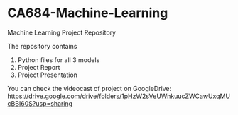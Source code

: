 # CA684-Machine-Learning
Machine Learning Project Repository


The repository contains
1. Python files for all 3 models
2. Project Report
3. Project Presentation

You can check the videocast of project on GoogleDrive:
https://drive.google.com/drive/folders/1pHzW2sVeUWnkuucZWCawUxqMUcBBI60S?usp=sharing


